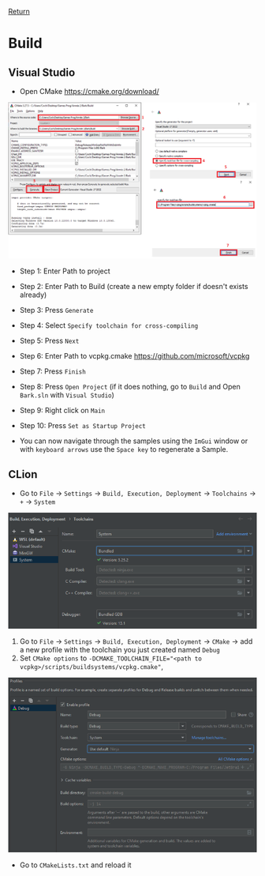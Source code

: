 [Return](../README.md)

# Build

## Visual Studio

- Open CMake https://cmake.org/download/

![CMake build](images/visual_studio_cmake.png)

- Step 1: Enter Path to project

- Step 2: Enter Path to Build (create a new empty folder if doesn't exists already)

- Step 3: Press `Generate`

- Step 4: Select `Specify toolchain for cross-compiling`

- Step 5: Press `Next`

- Step 6: Enter Path to vcpkg.cmake https://github.com/microsoft/vcpkg

- Step 7: Press `Finish`

- Step 8: Press `Open Project` (if it does nothing, go to `Build` and Open `Bark.sln` with `Visual Studio`)

- Step 9: Right click on `Main`

- Step 10: Press `Set as Startup Project`

- You can now navigate through the samples using the `ImGui` window or with `keyboard arrows` use the `Space key` to regenerate a Sample.



## CLion

- Go to `File` -> `Settings` -> `Build, Execution, Deployment` -> `Toolchains` -> `+` -> `System`

![clion toolchains](images/clion_toolchains.png)

1. Go to `File` -> `Settings` -> `Build, Execution, Deployment` -> `CMake` -> add a new profile with the toolchain you just created named `Debug`
2. Set `CMake options` to `-DCMAKE_TOOLCHAIN_FILE="<path to vcpkg>/scripts/buildsystems/vcpkg.cmake"`,

![clion cmake](images/clion_cmake.png)

- Go to `CMakeLists.txt` and reload it